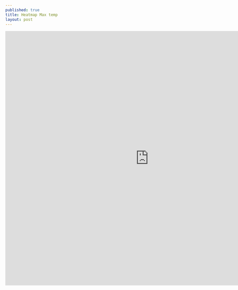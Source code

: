 ```yaml
---
published: true
title: Heatmap Max temp
layout: post
---
```

<iframe width="900" height="800" frameborder="0" scrolling="no" src="https://plot.ly/~maegul/46.embed"></iframe>